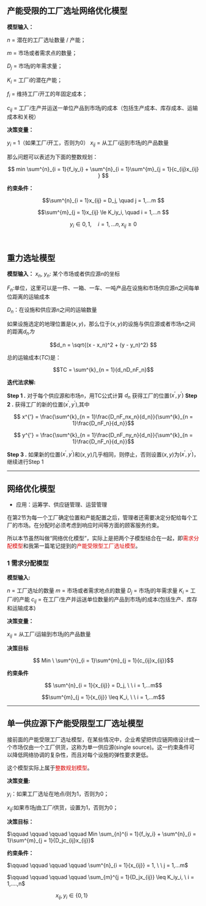 <h2>产能受限的工厂选址网络优化模型</h2>

**模型输入：**

$n$     = 潜在的工厂选址数量 / 产能；

$m$     = 市场或者需求点的数量；

$D_j$   = 市场$j$的年需求量；

$K_i$   = 工厂$i$的潜在产能；

$f_i$   = 维持工厂$i$开工的年固定成本；

$c_{ij}$ = 工厂$i$生产并运送一单位产品到市场$j$的成本（包括生产成本、库存成本、运输成本和关税）

**决策变量：**

$y_i$ = 1（如果工厂$i$开工，否则为0）
$x_{ij}$ = 从工厂$i$运到市场$j$的产品数量

那么问题可以表述为下面的整数规划：

$$ min \sum^{n}_{i = 1}{f_iy_i} + \sum^{n}_{i = 1}\sum^{m}_{j = 1}{c_{ij}x_{ij} } $$

**约束条件：**

$$\sum^{n}_{i = 1}x_{ij} = D_j, \quad j = 1,...m $$

$$\sum^{m}_{j = 1}x_{ij} \le K_iy_i, \quad i = 1,...n $$

$$y_i \in { 0, 1}, \quad i = 1,...n, x_{ij} \ge 0$$


<br>


<h2>重力选址模型</h2>

**模型输入：**
$x_n, \ y_n$: 某个市场或者供应源$n$的坐标

$F_n$:单位，这里可以是一件、一箱、一车、一吨产品在设施和市场供应源$n$之间每单位距离的运输成本

$D_n$：在设施和供应源$n$之间的运输数量

如果设施选定的地理位置是$(x,y)$，那么位于$(x,y)$的设施与供应源或者市场$n$之间的距离$d_n为$

$$d_n = \sqrt{(x - x_n)^2 + (y - y_n)^2} $$

总的运输成本$(TC)$是：

$$TC = \sum^{k}_{n = 1}{d_nD_nF_n}$$


**迭代法求解:**

**Step 1 .** 对于每个供应源和市场$n$，用TC公式计算 $d_n$ 获得工厂的位置$(x^{'},y^{'})$
**Step 2 .** 获得工厂的新的位置$(x^{'}, y^{'})$,其中


$$ x^{'} = \frac{\sum^{k}_{n = 1}\frac{D_nF_nx_n}{d_n}}{\sum^{k}_{n = 1}\frac{D_nF_n}{d_n}}$$ 

$$ y^{'} = \frac{\sum^{k}_{n = 1}\frac{D_nF_ny_n}{d_n}}{\sum^{k}_{n = 1}\frac{D_nF_n}{d_n}}$$ 

**Step 3 .** 如果新的位置$(x^{'},y^{'})$和$(x,y)$几乎相同，则停止，否则设置$(x,y)$为$(x^{'},y^{'})$，继续进行Step 1

--------------

<h2>网络优化模型</h2>

- 应用：运筹学、供应链管理、运营管理

在第2节为每一个工厂确定位置和产能配置之后，管理者还需要决定分配给每个工厂的市场。在分配时必须考虑到响应时间等方面的顾客服务约束。

所以本节虽然叫做“网络优化模型”，实际上是把两个子模型结合在一起，即<font color = "darkpink">需求分配模型</font>和我第一篇笔记提到的<font color = "darkpink">产能受限型工厂选址模型</font>。

<h3>1 需求分配模型</h3>

**模型输入:**

$n$ = 工厂选址的数量
$m$ = 市场或者需求地点的数量
$D_j$ = 市场$j$的年需求量
$K_i$ = 工厂$i$的产能
$c_{ij}$ = 在工厂$i$生产并运送单位数量的产品到市场$j$的成本(包括生产、库存和运输成本)

**决策变量：**

$x_{ij}$ = 从工厂$i$运输到市场$j$的产品数量

**决策目标**

$$  Min \ \sum^{n}_{i = 1}\sum^{m}_{j = 1}{c_{ij}x_{ij}}$$

**约束条件**

$$ \sum^{n}_{i = 1}{x_{ij}} = D_j, \ \ i = 1,...m$$

$$\sum^{m}_{j = 1}{x_{ij}} \leq K_i, \ \ i = 1,...m$$

--------------

<h2>单一供应源下产能受限型工厂选址模型</h2>

接前面的产能受限工厂选址模型，在某些情况中，企业希望把供应链网络设计成一个市场仅由一个工厂供货，这称为单一供应源(single source)。这一约束条件可以降低网络协调的复杂性，而且对每个设施的弹性要求更低。

这个模型实际上属于<font color = "darkpink">整数规划模型</font>。

**决策变量:**

$y_i$：如果工厂选址在地点$i$则为1，否则为0；

$x_{ij}$:如果市场$j$由工厂$i$供货，设置为1，否则为0；

**决策目标：**

$\qquad \qquad \qquad \qquad Min \sum_{n}^{i = 1}{f_iy_i} + \sum^{n}_{i = 1}\sum^{m}_{j = 1}{D_jc_{ij}x_{ij}}$

**约束条件：**

$\qquad \qquad \qquad \qquad \sum^{n}_{i = 1}{x_{ij}} = 1, \ \ j = 1,...m$

$\qquad \qquad \qquad \qquad \sum_{m}^{j = 1}{D_jx_{ij}} \leq K_iy_i, \ i = 1,....,n$

$\qquad \qquad \qquad \qquad  x_{ij},y_i \in \{0, 1\}$
